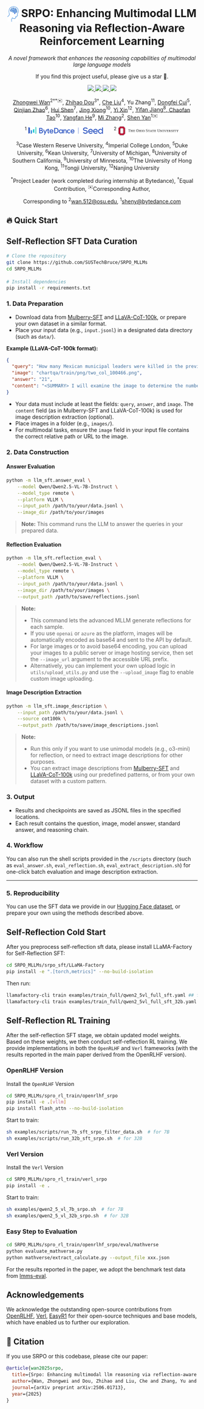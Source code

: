 <div align="center">

  <h1>
    <img src="assets/logo.svg" height="40px" style="vertical-align: middle;">
    SRPO: Enhancing Multimodal LLM Reasoning via Reflection-Aware Reinforcement Learning
  </h1>

  <p><em>A novel framework that enhances the reasoning capabilities of multimodal large language models</em></p>

  <p>If you find this project useful, please give us a star 🌟.</p>

 <p>
  <a href="https://arxiv.org/abs/xxxx.xxxxx">
    <img src="https://img.shields.io/badge/Arxiv-Paper-red?logo=arxiv">
  </a>
  <a href="https://huggingface.co/datasets/SRPOMLLMs/srpo-sft-data">
    <img src="https://img.shields.io/badge/Hugging%20Face-Models-blue?logo=huggingface">
  </a>
  <a href="https://huggingface.co/datasets/SRPOMLLMs/srpo-sft-data">
    <img src="https://img.shields.io/badge/Hugging%20Face-Dataset-yellow?logo=huggingface">
  </a>
  <a href="https://srpo.pages.dev">
    <img src="https://img.shields.io/badge/Project-Page-orange?logo=googlechrome&logoColor=FFCD00">
  </a>
</p>


  <p>
    <a href="https://scholar.google.com/citations?hl=en&user=EVj1cNoAAAAJ">Zhongwei Wan</a><sup>2†*✉️</sup>,
    <a href="https://www.linkedin.com/in/zhihao-dou-760276261/">Zhihao Dou</a><sup>3†</sup>,
    <a href="https://scholar.google.com/citations?user=HED_458AAAAJ&hl=zh-CN">Che Liu</a><sup>4</sup>,
    Yu Zhang<sup>11</sup>,
    <a href="https://dongfeicui.github.io">Dongfei Cui</a><sup>5</sup>,
    <a href="https://github.com/AlbertZhaoCA">Qinjian Zhao</a><sup>6</sup>,
    <a href="https://nastymarcus.github.io">Hui Shen</a><sup>7</sup>,
    <a href="https://menik1126.github.io">Jing Xiong</a><sup>10</sup>,
    <a href="https://synbol.github.io">Yi Xin</a><sup>12</sup>,
    <a href="https://yifanjiang-921.github.io">Yifan Jiang<sup>8</sup>,
    <a href="https://scholar.google.com/citations?user=gjmfLroAAAAJ&hl=zh-CN">Chaofan Tao</a><sup>10</sup>,
    <a href="https://github.com/codepassionor">Yangfan He</a><sup>9</sup>,
    <a href="https://mi-zhang.github.io">Mi Zhang</a><sup>2</sup>,
    <a href="https://shenyann.github.io">Shen Yan</a><sup>1✉️</sup>
  </p>

  <p>
    <sup>1</sup>
    <img src="assets/bytedance-seed.svg" height="25px" style="vertical-align: middle; margin-right: 24px;">
    <sup>2</sup>
    <img src="assets/osu2.png" height="25px" style="vertical-align: middle;">
  </p>

  <p>
    <sup>3</sup>Case Western Reserve University,
    <sup>4</sup>Imperial College London,
    <sup>5</sup>Duke University,
    <sup>6</sup>Kean University,
    <sup>7</sup>University of Michigan,
    <sup>8</sup>University of Southern California,
    <sup>9</sup>University of Minnesota,
    <sup>10</sup>The University of Hong Kong,
    <sup>11</sup>Tongji University,
    <sup>12</sup>Nanjing University
  </p>

  <p><sup>*</sup>Project Leader (work completed during internship at Bytedance), <sup>†</sup>Equal Contribution, <sup>✉️</sup>Corresponding Author, </p>

<div>Corresponding to <sup>2</sup><a href="mailto:wan.512@osu.edu">wan.512@osu.edu</a>, <sup>1</sup><a href="mailto:sheny@bytedance.com">sheny@bytedance.com</a>
</div>
</div>

## 🔥 Quick Start

## Self-Reflection SFT Data Curation

```bash
# Clone the repository
git clone https://github.com/SUSTechBruce/SRPO_MLLMs
cd SRPO_MLLMs

# Install dependencies
pip install -r requirements.txt
```

### 1. Data Preparation
- Download data from [Mulberry-SFT](https://huggingface.co/datasets/HuanjinYao/Mulberry-SFT) and [LLaVA-CoT-100k](https://huggingface.co/datasets/Xkev/LLaVA-CoT-100k), or prepare your own dataset in a similar format.
- Place your input data (e.g., `input.jsonl`) in a designated data directory (such as `data/`).

**Example (LLaVA-CoT-100k format):**
```json
{
  "query": "How many Mexican municipal leaders were killed in the previous year? Answer the question using a single word or phrase.",
  "image": "chartqa/train/png/two_col_100466.png",
  "answer": "21",
  "content": "<SUMMARY> I will examine the image to determine the number of Mexican municipal leaders killed in the previous year by analyzing the data presented in the bar chart. </SUMMARY>\n\n<CAPTION> The image displays a bar chart illustrating the number of Mexican municipal leaders killed each year from 2005 to 2018. Each bar represents the total number of victims for a specific year. </CAPTION>\n\n<REASONING> I will look at the bar corresponding to the year 2017 to find the number of Mexican municipal leaders killed in the previous year. The chart indicates that in 2017, there were 21 victims, as shown by the height of the bar labeled for that year. </REASONING>\n\n<CONCLUSION> 21 </CONCLUSION>"
}
```
- Your data must include at least the fields: `query`, `answer`, and `image`. The `content` field (as in Mulberry-SFT and LLaVA-CoT-100k) is used for image description extraction (optional).
- Place images in a folder (e.g., `images/`).
- For multimodal tasks, ensure the `image` field in your input file contains the correct relative path or URL to the image.

### 2. Data Construction

#### Answer Evaluation
```bash
python -m llm_sft.answer_eval \
    --model Qwen/Qwen2.5-VL-7B-Instruct \
    --model_type remote \
    --platform VLLM \
    --input_path /path/to/your/data.jsonl \
    --image_dir /path/to/your/images
```
> **Note:**
> This command runs the LLM to answer the queries in your prepared data.

#### Reflection Evaluation
```bash
python -m llm_sft.reflection_eval \
    --model Qwen/Qwen2.5-VL-7B-Instruct \
    --model_type remote \
    --platform VLLM \
    --input_path /path/to/your/data.jsonl \
    --image_dir /path/to/your/images \
    --output_path /path/to/save/reflections.jsonl
```
> **Note:**
> - This command lets the advanced MLLM generate reflections for each sample.
> - If you use `openai` or `azure` as the platform, images will be automatically encoded as base64 and sent to the API by default.
> - For large images or to avoid base64 encoding, you can upload your images to a public server or image hosting service, then set the `--image_url` argument to the accessible URL prefix.
> - Alternatively, you can implement your own upload logic in `utils/upload_utils.py` and use the `--upload_image` flag to enable custom image uploading.

#### Image Description Extraction
```bash
python -m llm_sft.image_description \
    --input_path /path/to/your/data.jsonl \
    --source cot100k \
    --output_path /path/to/save/image_descriptions.jsonl
```
> **Note:**
> - Run this only if you want to use unimodal models (e.g., o3-mini) for reflection, or need to extract image descriptions for other purposes.
> - You can extract image descriptions from [Mulberry-SFT](https://huggingface.co/datasets/HuanjinYao/Mulberry-SFT) and [LLaVA-CoT-100k](https://huggingface.co/datasets/Xkev/LLaVA-CoT-100k) using our predefined patterns, or from your own dataset with a custom pattern.

### 3. Output
- Results and checkpoints are saved as JSONL files in the specified locations.
- Each result contains the question, image, model answer, standard answer, and reasoning chain.

### 4. Workflow
You can also run the shell scripts provided in the `/scripts` directory (such as `eval_answer.sh`, `eval_reflection.sh`, `eval_extract_description.sh`) for one-click batch evaluation and image description extraction.

---

### 5. Reproducibility
You can use the SFT data we provide in our [Hugging Face dataset](https://huggingface.co/SRPOMLLMs), or prepare your own using the methods described above.

## Self-Reflection Cold Start 
After you preprocess self-reflection sft data, please install LLaMA-Factory for Self-Reflection SFT:

```bash
cd SRPO_MLLMs/srpo_sft/LLaMA-Factory
pip install -e ".[torch,metrics]" --no-build-isolation
```
Then run:

```bash
llamafactory-cli train examples/train_full/qwen2_5vl_full_sft.yaml ## for 7B
llamafactory-cli train examples/train_full/qwen2_5vl_full_sft_32b.yaml ## for 32B
```

## Self-Reflection RL Training

After the self-reflection SFT stage, we obtain updated model weights. Based on these weights, we then conduct self-reflection RL training. We provide implementations in both the  `OpenRLHF` and `Verl` frameworks (with the results reported in the main paper derived from the OpenRLHF version).

### OpenRLHF Version
Install the `OpenRLHF` Version
```bash
cd SRPO_MLLMs/spro_rl_train/openrlhf_srpo
pip install -e .[vllm]
pip install flash_attn --no-build-isolation
```

Start to train:
```bash
sh examples/scripts/run_7b_sft_srpo_filter_data.sh  # for 7B
sh examples/scripts/run_32b_sft_srpo.sh  # for 32B
```



### Verl Version

Install the `Verl` Version
```bash
cd SRPO_MLLMs/spro_rl_train/verl_srpo
pip install -e .
```

Start to train:
```bash
sh examples/qwen2_5_vl_7b_srpo.sh  # for 7B
sh examples/qwen2_5_vl_32b_srpo.sh  # for 32B
```

### Easy Step to Evaluation

```bash
cd SRPO_MLLMs/spro_rl_train/openrlhf_srpo/eval/mathverse
python evaluate_mathverse.py
python mathverse/extract_calculate.py --output_file xxx.json
```
For the results reported in the paper, we adopt the benchmark test data from [lmms-eval](https://github.com/EvolvingLMMs-Lab/lmms-eval).

## Acknowledgements

We acknowledge the outstanding open-source contributions from [OpenRLHF](https://github.com/OpenRLHF/OpenRLHF), [Verl](https://github.com/volcengine/verl), [EasyR1](https://github.com/hiyouga/EasyR1) for their open-source techniques and base models, which have enabled us to further our exploration.

## 📄 Citation
If you use SRPO or this codebase, please cite our paper:

```bibtex
@article{wan2025srpo,
  title={Srpo: Enhancing multimodal llm reasoning via reflection-aware reinforcement learning},
  author={Wan, Zhongwei and Dou, Zhihao and Liu, Che and Zhang, Yu and Cui, Dongfei and Zhao, Qinjian and Shen, Hui and Xiong, Jing and Xin, Yi and Jiang, Yifan and others},
  journal={arXiv preprint arXiv:2506.01713},
  year={2025}
}
```
